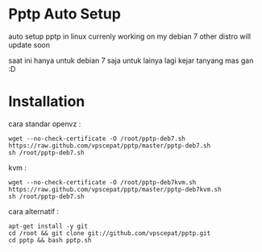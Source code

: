 Pptp Auto Setup
====

auto setup pptp in linux
currenly working on my debian 7 
other distro will update soon

saat ini hanya untuk debian 7 saja
untuk lainya lagi kejar tanyang mas gan :D


Installation
====


cara standar 
openvz :

    wget --no-check-certificate -O /root/pptp-deb7.sh https://raw.github.com/vpscepat/pptp/master/pptp-deb7.sh
    sh /root/pptp-deb7.sh

kvm :

    wget --no-check-certificate -O /root/pptp-deb7kvm.sh https://raw.github.com/vpscepat/pptp/master/pptp-deb7kvm.sh
    sh /root/pptp-deb7.sh



cara alternatif :

    apt-get install -y git
    cd /root && git clone git://github.com/vpscepat/pptp.git
    cd pptp && bash pptp.sh
